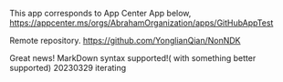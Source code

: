 This app corresponds to App Center App below,
https://appcenter.ms/orgs/AbrahamOrganization/apps/GitHubAppTest

Remote repository.
https://github.com/YonglianQian/NonNDK

Great news!
MarkDown syntax supported!( with something better supported)
20230329 iterating
